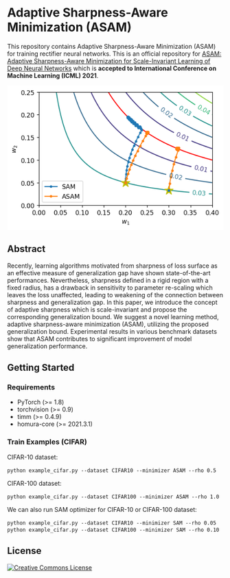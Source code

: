 # Adaptive Sharpness-Aware Minimization (ASAM)

This repository contains Adaptive Sharpness-Aware Minimization (ASAM) for training rectifier neural networks.
This is an official repository for [ASAM: Adaptive Sharpness-Aware Minimization for Scale-Invariant Learning of Deep Neural Networks](https://arxiv.org/abs/2102.11600) which is **accepted to International Conference on Machine Learning (ICML) 2021**.

<p align="center">
  <img src="img/thumbnail.png" alt="Trajectories of SAM and ASAM" width="512"/>  
</p>


## Abstract
Recently, learning algorithms motivated from sharpness of loss surface as an effective measure of generalization gap have shown state-of-the-art performances. Nevertheless, sharpness defined in a rigid region with a fixed radius, has a drawback in sensitivity to parameter re-scaling which leaves the loss unaffected, leading to weakening of the connection between sharpness and generalization gap. In this paper, we introduce the concept of adaptive sharpness which is scale-invariant and propose the corresponding generalization bound. We suggest a novel learning method, adaptive sharpness-aware minimization (ASAM), utilizing the proposed generalization bound. Experimental results in various benchmark datasets show that ASAM contributes to significant improvement of model generalization performance.

## Getting Started
### Requirements
- PyTorch (>= 1.8)
- torchvision (>= 0.9)
- timm (>= 0.4.9)
- homura-core (>= 2021.3.1)

### Train Examples (CIFAR)
CIFAR-10 dataset:
```
python example_cifar.py --dataset CIFAR10 --minimizer ASAM --rho 0.5

```
CIFAR-100 dataset:
```
python example_cifar.py --dataset CIFAR100 --minimizer ASAM --rho 1.0

```
We can also run SAM optimizer for CIFAR-10 or CIFAR-100 dataset:
```
python example_cifar.py --dataset CIFAR10 --minimizer SAM --rho 0.05
python example_cifar.py --dataset CIFAR100 --minimizer SAM --rho 0.10

```


## License
<a rel="license" href="http://creativecommons.org/licenses/by-nc-nd/3.0/"><img alt="Creative Commons License" style="border-width:0" src="https://i.creativecommons.org/l/by-nc-nd/3.0/88x31.png" /></a>

